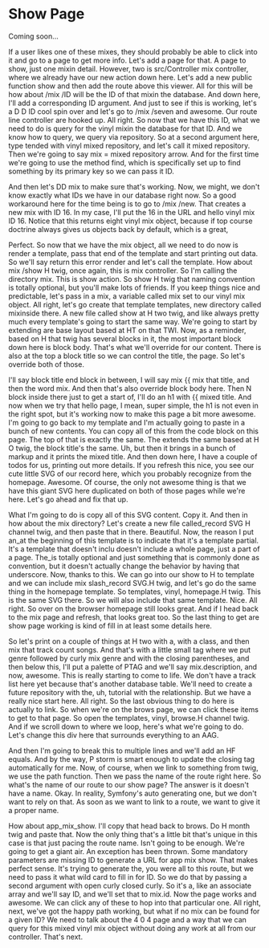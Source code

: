# Show Page

Coming soon...

If a user likes one of these mixes, they should probably be able to click into it and
go to a page to get more info. Let's add a page for that. A page to show, just one
mixin detail. However, two is src/Controller mix controller, where we already have
our new action down here. Let's add a new public function show and then add the route
above this viewer. All for this will be how about /mix /ID will be the ID of that
mixin the database. And down here, I'll add a corresponding ID argument. And just to
see if this is working, let's a D D ID cool spin over and let's go to /mix /seven and
awesome. Our route line controller are hooked up. All right. So now that we have this
ID, what we need to do is query for the vinyl mixin the database for that ID. And we
know how to query, we query via repository. So at a second argument here, type tended
with vinyl mixed repository, and let's call it mixed repository. Then we're going to
say mix = mixed repository arrow. And for the first time we're going to use the
method find, which is specifically set up to find something by its primary key so we
can pass it ID.

And then let's DD mix to make sure that's working. Now, we might, we don't know
exactly what IDs we have in our database right now. So a good workaround here for the
time being is to go to /mix /new. That creates a new mix with ID 16. In my case, I'll
put the 16 in the URL and hello vinyl mix ID 16. Notice that this returns eight vinyl
mix object, because if top course doctrine always gives us objects back by default,
which is a great,

Perfect. So now that we have the mix object, all we need to do now is render a
template, pass that end of the template and start printing out data. So we'll say
return this error render and let's call the template. How about mix /show H twig,
once again, this is mix controller. So I'm calling the directory mix. This is show
action. So show H twig that naming convention is totally optional, but you'll make
lots of friends. If you keep things nice and predictable, let's pass in a mix, a
variable called mix set to our vinyl mix object. All right, let's go create that
template templates, new directory called mixinside there. A new file called show at H
two twig, and like always pretty much every template's going to start the same way.
We're going to start by extending are base layout based at HT on that TWI. Now, as a
reminder, based on H that twig has several blocks in it, the most important block
down here is block body. That's what we'll override for our content. There is also at
the top a block title so we can control the title, the page. So let's override both
of those.

I'll say block title end block in between, I will say mix {{ mix that title, and then
the word mix. And then that's also override block body here. Then N block inside
there just to get a start of, I'll do an h1 with {{ mixed title. And now when we try
that hello page, I mean, super simple, the h1 is not even in the right spot, but it's
working now to make this page a bit more awesome. I'm going to go back to my template
and I'm actually going to paste in a bunch of new contents. You can copy all of this
from the code block on this page. The top of that is exactly the same. The extends
the same based at H O twig, the block title's the same. Uh, but then it brings in a
bunch of markup and it prints the mixed title. And then down here, I have a couple of
todos for us, printing out more details. If you refresh this nice, you see our cute
little SVG of our record here, which you probably recognize from the homepage.
Awesome. Of course, the only not awesome thing is that we have this giant SVG here
duplicated on both of those pages while we're here. Let's go ahead and fix that up.

What I'm going to do is copy all of this SVG content. Copy it. And then in how about
the mix directory? Let's create a new file called_record SVG H channel twig, and then
paste that in there. Beautiful. Now, the reason I put an_at the beginning of this
template is to indicate that it's a template partial. It's a template that doesn't
inclu doesn't include a whole page, just a part of a page. The_is totally optional
and just something that is commonly done as convention, but it doesn't actually
change the behavior by having that underscore. Now, thanks to this. We can go into
our show to H to template and we can include mix slash_record SVG.H twig, and let's
go do the same thing in the homepage template. So templates, vinyl, homepage.H twig.
This is the same SVG there. So we will also include that same template. Nice. All
right. So over on the browser homepage still looks great. And if I head back to the
mix page and refresh, that looks great too. So the last thing to get are show page
working is kind of fill in at least some details here.

So let's print on a couple of things at H two with a, with a class, and then mix that
track count songs. And that's with a little small tag where we put genre followed by
curly mix genre and with the closing parentheses, and then below this, I'll put a
palette of PTAG and we'll say mix.description, and now, awesome. This is really
starting to come to life. We don't have a track list here yet because that's another
database table. We'll need to create a future repository with the, uh, tutorial with
the relationship. But we have a really nice start here. All right. So the last
obvious thing to do here is actually to link. So when we're on the brows page, we can
click these items to get to that page. So open the templates, vinyl, browse.H channel
twig. And if we scroll down to where we loop, here's what we're going to do. Let's
change this div here that surrounds everything to an AAG.

And then I'm going to break this to multiple lines and we'll add an HF equals. And by
the way, P storm is smart enough to update the closing tag automatically for me. Now,
of course, when we link to something from twig, we use the path function. Then we
pass the name of the route right here. So what's the name of our route to our show
page? The answer is it doesn't have a name. Okay. In reality, Symfony's auto
generating one, but we don't want to rely on that. As soon as we want to link to a
route, we want to give it a proper name.

How about app_mix_show. I'll copy that head back to brows. Do H month twig and paste
that. Now the only thing that's a little bit that's unique in this case is that just
pacing the route name. Isn't going to be enough. We're going to get a giant air. An
exception has been thrown. Some mandatory parameters are missing ID to generate a URL
for app mix show. That makes perfect sense. It's trying to generate the, you were all
to this route, but we need to pass it what wild card to fill in for ID. So we do that
by passing a second argument with open curly closed curly. So it's a, like an
associate array and we'll say ID, and we'll set that to mix.id. Now the page works
and awesome. We can click any of these to hop into that particular one. All right,
next, we've got the happy path working, but what if no mix can be found for a given
ID? We need to talk about the 4 0 4 page and a way that we can query for this mixed
vinyl mix object without doing any work at all from our controller. That's next.


